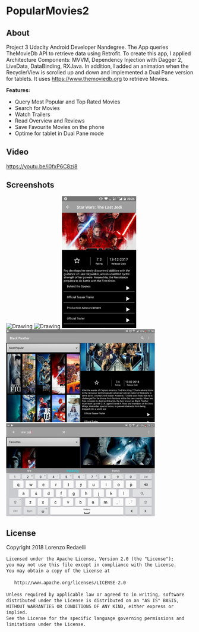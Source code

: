 # PopularMovies2

## About 
Project 3 Udacity Android Developer Nandegree. The App queries TheMovieDb API to retrieve data using Retrofit.
To create this app, I applied Architecture Components: MVVM, Dependency Injection with Dagger 2, LiveData, DataBinding, RXJava.
In addition, I added an animation when the RecyclerView is scrolled up and down and implemented a Dual Pane version for tablets. It uses https://www.themoviedb.org to retrieve Movies.

**Features:**

- Query Most Popular and Top Rated Movies
- Search for Movies
- Watch Trailers
- Read Overview and Reviews
- Save Favourite Movies on the phone
- Optime for tablet in Dual Pane mode

## Video
https://youtu.be/i0fxP6C8zi8

## Screenshots
<img src="./Screenshots/movies1popularport.png" alt="Drawing" width="200px"/> <img src="./Screenshots/movies1topratedport.png" alt="Drawing" width="200px"/> <img src="./Screenshots/detailsport.png" alt="Drawing" width="200px"/> 
<img src="./Screenshots/movies2tablet.png" alt="Drawing" width="400px"/> <img src="./Screenshots/movies2tablet2.png" alt="Drawing" width="400px"/>

License
-------
  Copyright 2018 Lorenzo Redaelli

    Licensed under the Apache License, Version 2.0 (the "License");
    you may not use this file except in compliance with the License.
    You may obtain a copy of the License at

       http://www.apache.org/licenses/LICENSE-2.0

    Unless required by applicable law or agreed to in writing, software
    distributed under the License is distributed on an "AS IS" BASIS,
    WITHOUT WARRANTIES OR CONDITIONS OF ANY KIND, either express or implied.
    See the License for the specific language governing permissions and
    limitations under the License.

